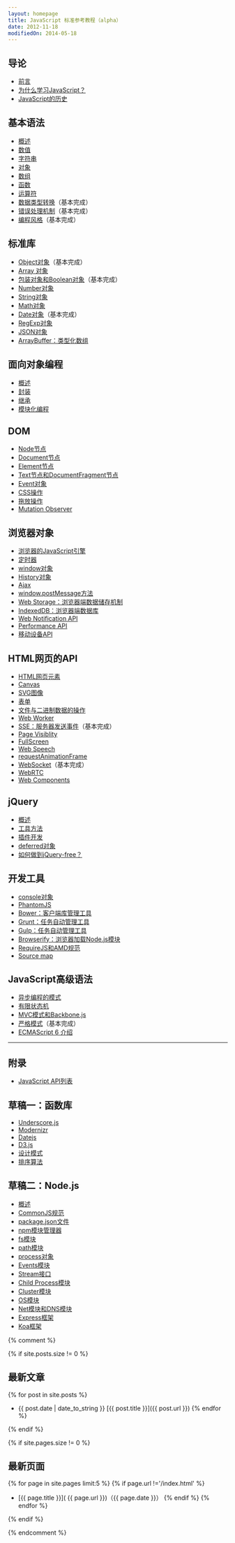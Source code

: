 ```yaml
---
layout: homepage
title: JavaScript 标准参考教程（alpha）
date: 2012-11-18
modifiedOn: 2014-05-18
---
```


<h2 id="introduction">导论</h2>

- [前言](introduction/preface.html)
- [为什么学习JavaScript？](introduction/why.html)
- [JavaScript的历史](introduction/history.html)

<h2 id="grammar">基本语法</h2>

- [概述](grammar/basic.html)
- [数值](grammar/number.html)
- [字符串](grammar/string.html)
- [对象](grammar/object.html)
- [数组](grammar/array.html)
- [函数](grammar/function.html)
- [运算符](grammar/operator.html)
- [数据类型转换](grammar/conversion.html)（基本完成）
- [错误处理机制](grammar/error.html)（基本完成）
- [编程风格](grammar/style.html)（基本完成）

<h2 id="stdlib">标准库</h2>

- [Object对象](stdlib/object.html)（基本完成）
- [Array 对象](stdlib/array.html)
- [包装对象和Boolean对象](stdlib/wrapper.html)（基本完成）
- [Number对象](stdlib/number.html)
- [String对象](stdlib/string.html)
- [Math对象](stdlib/math.html)
- [Date对象](stdlib/date.html)（基本完成）
- [RegExp对象](stdlib/regexp.html)
- [JSON对象](stdlib/json.html)
- [ArrayBuffer：类型化数组](stdlib/arraybuffer.html)

<h2 id="oop">面向对象编程</h2>

- [概述](oop/basic.html)
- [封装](oop/encapsulation.html)
- [继承](oop/inheritance.html)
- [模块化编程](oop/module.html)

<h2 id="dom">DOM</h2>

- [Node节点](dom/node.html)
- [Document节点](dom/document.html)
- [Element节点](dom/element.html)
- [Text节点和DocumentFragment节点](dom/text.html)
- [Event对象](dom/event.html)
- [CSS操作](dom/css.html)
- [拖放操作](dom/dragndrop.html)
- [Mutation Observer](dom/mutationobserver.html)

<h2 id="bom">浏览器对象</h2>

- [浏览器的JavaScript引擎](bom/engine.html)
- [定时器](bom/timer.html)
- [window对象](bom/window.html)
- [History对象](bom/history.html)
- [Ajax](bom/ajax.html)
- [window.postMessage方法](bom/windowpostmessage.html)
- [Web Storage：浏览器端数据储存机制](bom/webstorage.html)
- [IndexedDB：浏览器端数据库](bom/indexeddb.html)
- [Web Notification API](bom/notification.html)
- [Performance API](bom/performance.html)
- [移动设备API](bom/mobile.html)

<h2 id="htmlapi">HTML网页的API</h2>

- [HTML网页元素](htmlapi/elements.html)
- [Canvas](htmlapi/canvas.html)
- [SVG图像](htmlapi/svg.html)
- [表单](htmlapi/form.html)
- [文件与二进制数据的操作](htmlapi/file.html)
- [Web Worker](htmlapi/webworker.html)
- [SSE：服务器发送事件](htmlapi/eventsource.html)（基本完成）
- [Page Visiblity](htmlapi/pagevisibility.html)
- [FullScreen](htmlapi/fullscreen.html)
- [Web Speech](htmlapi/webspeech.html)
- [requestAnimationFrame](htmlapi/requestanimationframe.html)
- [WebSocket](htmlapi/websocket.html)（基本完成）
- [WebRTC](htmlapi/webrtc.html)
- [Web Components](htmlapi/webcomponents.html)

<h2 id="jquery">jQuery</h2>

- [概述](jquery/basic.html)
- [工具方法](jquery/utility.html)
- [插件开发](jquery/plugin.html)
- [deferred对象](jquery/deferred.html)
- [如何做到jQuery-free？](jquery/jquery-free.html)

<h2 id="tool">开发工具</h2>

- [console对象](tool/console.html)
- [PhantomJS](tool/phantomjs.html)
- [Bower：客户端库管理工具](tool/bower.html)
- [Grunt：任务自动管理工具](tool/grunt.html)
- [Gulp：任务自动管理工具](tool/gulp.html)
- [Browserify：浏览器加载Node.js模块](tool/browserify.html)
- [RequireJS和AMD规范](tool/requirejs.html)
- [Source map](tool/sourcemap.html)

<h2 id="advanced">JavaScript高级语法</h2>

- [异步编程的模式](advanced/asynchronous.html)
- [有限状态机](advanced/fsm.html)
- [MVC模式和Backbone.js](advanced/backbonejs.html)
- [严格模式](advanced/strict.html)（基本完成）
- [ECMAScript 6 介绍](advanced/ecmascript6.html)

<hr></hr>

<h2 id="appendix">附录</h2>

- [JavaScript API列表](appendix/api.html)

<h2 id="library">草稿一：函数库</h2>

- [Underscore.js](library/underscore.html)
- [Modernizr](library/modernizr.html)
- [Datejs](library/datejs.html)
- [D3.js](library/d3.html)
- [设计模式](library/designpattern.html)
- [排序算法](library/sorting.html)

<h2 id="nodejs">草稿二：Node.js</h2>

- [概述](nodejs/basic.html)
- [CommonJS规范](nodejs/commonjs.html)
- [package.json文件](nodejs/packagejson.html)
- [npm模块管理器](nodejs/npm.html)
- [fs模块](nodejs/fs.html)
- [path模块](nodejs/path.html)
- [process对象](nodejs/process.html)
- [Events模块](nodejs/events.html)
- [Stream接口](nodejs/stream.html)
- [Child Process模块](nodejs/child-process.html)
- [Cluster模块](nodejs/cluster.html)
- [OS模块](nodejs/os.html)
- [Net模块和DNS模块](nodejs/net.html)
- [Express框架](nodejs/express.html)
- [Koa框架](nodejs/koa.html)

{% comment %}

{% if site.posts.size != 0 %}

## 最新文章

{% for post in site.posts %}
* {{ post.date | date_to_string }} [{{ post.title }}]({{ post.url }})
{% endfor %}

{% endif %}

{% if site.pages.size != 0 %}

## 最新页面

{% for page in site.pages limit:5 %}
{% if page.url !='/index.html' %}
* [{{ page.title }}]( {{ page.url }})（{{ page.date }}）
{% endif %}
{% endfor %}

{% endif %}

{% endcomment %}
